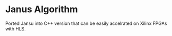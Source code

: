 # Janus Algorithm

Ported Jansu into C++ version that can be easily accelrated on Xilinx FPGAs with HLS.
